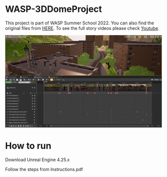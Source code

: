 # WASP-3DDomeProject

This project is part of WASP Summer School 2022.
You can also find the original files from [HERE](https://weber.itn.liu.se/~karlu20/courses/TNM091-2022/).
To see the full story videos please check [Youtube](https://www.youtube.com/playlist?list=PLIg3Fnk71bdlRUuCPCKDBTjjNYu17zQWu).

![demo](Demo.png)

# How to run
Download Unreal Engine 4.25.x

Follow the steps from Instructions.pdf
